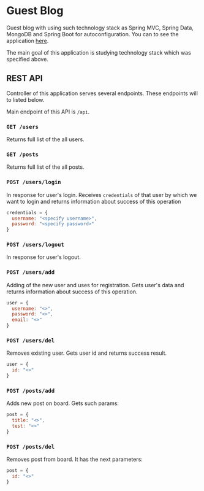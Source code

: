 # Guest Blog
Guest blog with using such technology stack as Spring MVC, Spring Data, MongoDB and Spring Boot for autoconfiguration. You can to see the application [here][1].

The main goal of this application is studying technology stack which was specified above.


## REST API

Controller of this application serves several endpoints. These endpoints will to listed below.

Main endpoint of this API is `/api`. 

### `GET /users`

Returns full list of the all users.

### `GET /posts`

Returns full list of the all posts.

### `POST /users/login` 

In response for user's login. Receives `credentials` of that user by which we want to login and returns information about success of this operation

```js
credentials = {
  username: "<specify username>",
  password: "<specify password>"
}
```

### `POST /users/logout`

In response for user's logout.

### `POST /users/add`

Adding of the new user and uses for registration. Gets user's data and returns information about success of this operation.

```js
user = {
  username: "<>",
  password: "<>",
  email: "<>"
}
```

### `POST /users/del`

Removes existing user. Gets user id and returns success result.

```js
user = {
  id: "<>"
}
```

### `POST /posts/add`

Adds new post on board. Gets such params:
```js
post = {
  title: "<>",
  test: "<>"
}
```

### `POST /posts/del`

Removes post from board. It has the next parameters:
```js
post = {
  id: "<>"
}
```




[1]: https://guestblog.herokuapp.com/